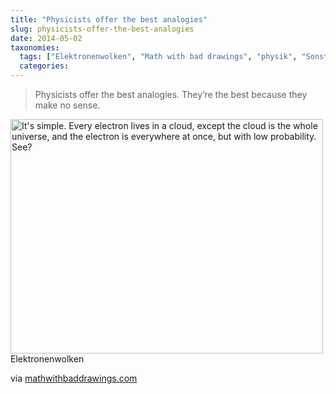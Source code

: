```yaml
---
title: "Physicists offer the best analogies"
slug: physicists-offer-the-best-analogies
date: 2014-05-02
taxonomies:
  tags: ["Elektronenwolken", "Math with bad drawings", "physik", "Sonstiges"]
  categories: 
---
```


<blockquote>
  Physicists offer the best analogies.
  They’re the best because they make no sense.
</blockquote>

<a href="https://mathwithbaddrawings.files.wordpress.com/2013/12/410.jpg"><img src="https://mathwithbaddrawings.files.wordpress.com/2013/12/410.jpg" width="500" height="375" alt="It's simple. Every electron lives in a cloud, except the cloud is the whole universe, and the electron is everywhere at once, but with low probability. See?" class></a> Elektronenwolken

via <a href="https://mathwithbaddrawings.com/2014/04/30/physicists-give-the-best-analogies/">mathwithbaddrawings.com</a>